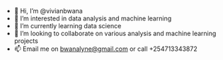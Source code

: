 - 👋 Hi, I’m @vivianbwana
- 👀 I’m interested in data analysis and machine learning
- 🌱 I’m currently learning data science
- 💞️ I’m looking to collaborate on various analysis and machine learning projects
- 📫 Email me on bwanalyne@gmail.com or call +254713343872

<!---
vivianbwana/vivianbwana is a ✨ special ✨ repository because its `README.md` (this file) appears on your GitHub profile.
You can click the Preview link to take a look at your changes.
--->
